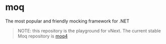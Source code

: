 moq
===

The most popular and friendly mocking framework for .NET


> NOTE: this repository is the playground for vNext. The current stable Moq repository is [moq4](https://github.com/Moq/moq4)
